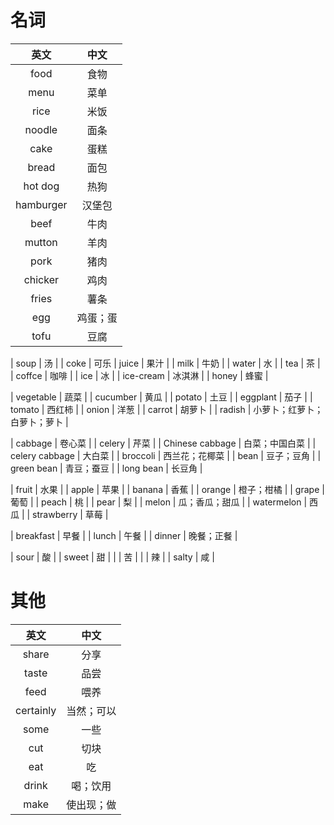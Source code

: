 # 名词
|英文|中文|
|:---:|:---:|
| food | 食物 |
| menu | 菜单 |
| rice | 米饭 |
| noodle | 面条 |
| cake | 蛋糕 |
| bread | 面包 |
| hot dog | 热狗 |
| hamburger | 汉堡包 |
| beef | 牛肉 |
| mutton | 羊肉 |
| pork | 猪肉 |
| chicker | 鸡肉 |
| fries | 薯条 |
| egg | 鸡蛋；蛋 |
| tofu | 豆腐 |

| soup | 汤 |
| coke | 可乐
| juice | 果汁 | 
| milk | 牛奶 |
| water | 水 |
| tea | 茶 |
| coffce | 咖啡 |
| ice | 冰 |
| ice-cream | 冰淇淋 |
| honey | 蜂蜜 |

| vegetable | 蔬菜 |
| cucumber | 黄瓜 |
| potato | 土豆 |
| eggplant | 茄子 |
| tomato | 西红柿 |
| onion | 洋葱 |
| carrot | 胡萝卜 |
| radish | 小萝卜；红萝卜；白萝卜；萝卜 |

| cabbage | 卷心菜 |
| celery | 芹菜 |
| Chinese cabbage | 白菜；中国白菜 |
| celery cabbage | 大白菜 |
| broccoli | 西兰花；花椰菜 |
| bean | 豆子；豆角 |
| green bean | 青豆；蚕豆 |
| long bean | 长豆角 |

| fruit | 水果 |
| apple | 苹果 |
| banana | 香蕉 |
| orange | 橙子；柑橘 |
| grape | 葡萄 |
| peach | 桃 |
| pear | 梨 |
| melon | 瓜；香瓜；甜瓜 |
| watermelon | 西瓜 |
| strawberry | 草莓 |

| breakfast | 早餐 |
| lunch | 午餐 |
| dinner | 晚餐；正餐 |

| sour | 酸 |
| sweet | 甜 |
|  | 苦 |
|  | 辣 |
| salty | 咸 |





# 其他
|英文|中文|
|:---:|:---:|
| share | 分享 |
| taste | 品尝 |
| feed | 喂养 |
| certainly | 当然；可以 |
| some | 一些 |
| cut | 切块 |
| eat | 吃 |
| drink | 喝；饮用 |
| make | 使出现；做 |

